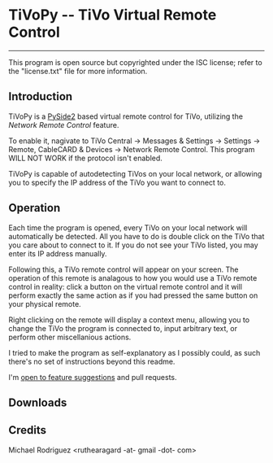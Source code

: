 # TiVoPy -- TiVo Virtual Remote Control
---------------------------------------

This program is open source but copyrighted under the ISC license; refer to the
"license.txt" file for more information.

Introduction
------------

TiVoPy is a [PySide2](https://www.qt.io/qt-for-python) based virtual
remote control for TiVo, utilizing the _Network Remote Control_ feature.

To enable it, nagivate to TiVo Central -> Messages & Settings -> Settings ->
Remote, CableCARD & Devices -> Network Remote Control. This program WILL NOT
WORK if the protocol isn't enabled.

TiVoPy is capable of autodetecting TiVos on your local network, or allowing you
to specify the IP address of the TiVo you want to connect to.

Operation
---------

Each time the program is opened, every TiVo on your local network will
automatically be detected. All you have to do is double click on the TiVo that
you care about to connect to it. If you do not see your TiVo listed, you may
enter its IP address manually.

Following this, a TiVo remote control will appear on your screen. The operation
of this remote is analagous to how you would use a TiVo remote control in
reality: click a button on the virtual remote control and it will perform
exactly the same action as if you had pressed the same button on your physical
remote.

Right clicking on the remote will display a context menu, allowing you to
change the TiVo the program is connected to, input arbitrary text, or perform
other miscellanious actions.

I tried to make the program as self-explanatory as I possibly could, as such
there's no set of instructions beyond this readme.

I'm [open to feature suggestions](https://github.com/ruthearagard/tivopy/issues/new/choose) and
pull requests.

Downloads
---------

Credits
-------

Michael Rodriguez <ruthearagard -at- gmail -dot- com>
